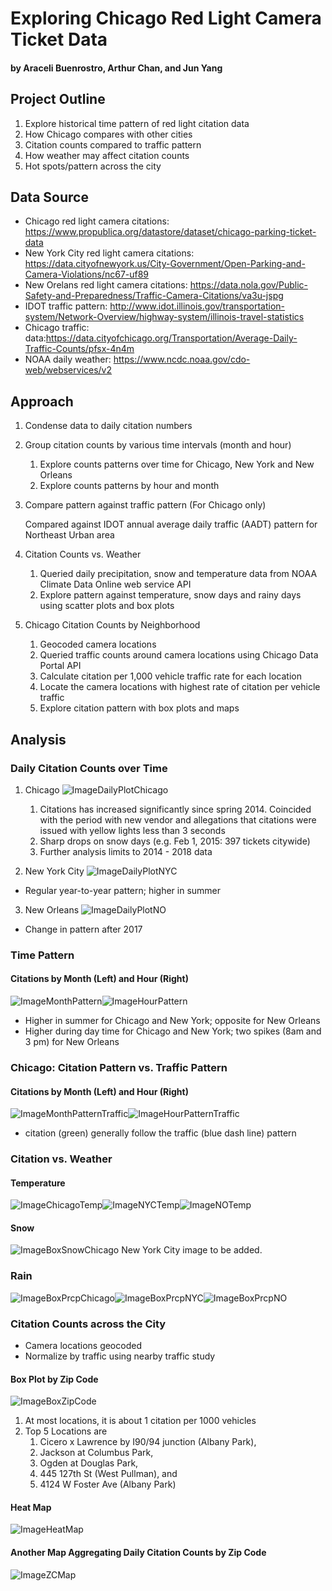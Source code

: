 # Exploring Chicago Red Light Camera Ticket Data
#### by Araceli Buenrostro, Arthur Chan, and Jun Yang

## Project Outline
1. Explore historical time pattern of red light citation data
2. How Chicago compares with other cities
3. Citation counts compared to traffic pattern
4. How weather may affect citation counts
5. Hot spots/pattern across the city

## Data Source
- Chicago red light camera citations:  https://www.propublica.org/datastore/dataset/chicago-parking-ticket-data
- New York City red light camera citations:  https://data.cityofnewyork.us/City-Government/Open-Parking-and-Camera-Violations/nc67-uf89
- New Orelans red light camera citations:  https://data.nola.gov/Public-Safety-and-Preparedness/Traffic-Camera-Citations/va3u-jspg
- IDOT traffic pattern:  http://www.idot.illinois.gov/transportation-system/Network-Overview/highway-system/illinois-travel-statistics
- Chicago traffic:  data:https://data.cityofchicago.org/Transportation/Average-Daily-Traffic-Counts/pfsx-4n4m
- NOAA daily weather:  https://www.ncdc.noaa.gov/cdo-web/webservices/v2

## Approach
1. Condense data to daily citation numbers
2. Group citation counts by various time intervals (month and hour)
   1. Explore counts patterns over time for Chicago, New York and New Orleans
   2. Explore counts patterns by hour and month
3. Compare pattern against traffic pattern (For Chicago only)

   Compared against IDOT annual average daily traffic (AADT) pattern for Northeast Urban area
   
4. Citation Counts vs. Weather
   1. Queried daily precipitation, snow and temperature data from NOAA Climate Data Online web service API
   2. Explore pattern against temperature, snow days and rainy days using scatter plots and box plots
5. Chicago Citation Counts by Neighborhood
   1. Geocoded camera locations
   2. Queried traffic counts around camera locations using Chicago Data Portal API
   3. Calculate citation per 1,000 vehicle traffic rate for each location
   4. Locate the camera locations with highest rate of citation per vehicle traffic
   5. Explore citation pattern with box plots and maps

## Analysis
### Daily Citation Counts over Time
1. Chicago
![ImageDailyPlotChicago](https://github.com/junyang42/Project_1/blob/master/Summary/Daily_Count_Chicago.png)
   1. Citations has increased significantly since spring 2014. Coincided with the period with new vendor and allegations that citations were issued with yellow lights less than 3 seconds
   2. Sharp drops on snow days (e.g. Feb 1, 2015: 397 tickets citywide)
   3. Further analysis limits to 2014 - 2018 data
  
2. New York City
![ImageDailyPlotNYC](https://github.com/junyang42/Project_1/blob/master/Summary/Daily_Count_NY.png)
* Regular year-to-year pattern; higher in summer

3. New Orleans
![ImageDailyPlotNO](https://github.com/junyang42/Project_1/blob/master/Summary/Daily_Count_New_Orleans.png)
* Change in pattern after 2017

### Time Pattern
#### Citations by Month (Left) and Hour (Right)
![ImageMonthPattern](https://github.com/junyang42/Project_1/blob/master/Summary/MonthlyCount.png)![ImageHourPattern](https://github.com/junyang42/Project_1/blob/master/Summary/HourCount.png)
* Higher in summer for Chicago and New York; opposite for New Orleans
* Higher during day time for Chicago and New York; two spikes (8am and 3 pm) for New Orleans

### Chicago: Citation Pattern vs. Traffic Pattern
#### Citations by Month (Left) and Hour (Right)
![ImageMonthPatternTraffic](https://github.com/junyang42/Project_1/blob/master/Summary/Traffic%20vs%20Month%20Count.png)![ImageHourPatternTraffic](https://github.com/junyang42/Project_1/blob/master/Summary/Traffic%20vs%20Hour%20Count.png)
* citation (green) generally follow the traffic (blue dash line) pattern

### Citation vs. Weather
#### Temperature
![ImageChicagoTemp](https://github.com/junyang42/Project_1/blob/master/Summary/Temp%20vs%20Violation%20Count%20for%20CHI.png)![ImageNYCTemp](https://github.com/junyang42/Project_1/blob/master/Summary/Temp%20vs%20Violation%20Count%20for%20NY.png)![ImageNOTemp](https://github.com/junyang42/Project_1/blob/master/Summary/Temp%20vs%20Violation%20Count%20for%20NOLA.png)

#### Snow
![ImageBoxSnowChicago](https://github.com/junyang42/Project_1/blob/master/Summary/Boxplot%20of%20Snow%20for%20Chicago.png)
New York City image to be added.

### Rain
![ImageBoxPrcpChicago](https://github.com/junyang42/Project_1/blob/master/NOLA/Chicago%20Citation%20Counts%20by%20Precipitation%20Variety.png)![ImageBoxPrcpNYC](https://github.com/junyang42/Project_1/blob/master/NOLA/NY%20Citation%20Counts%20by%20Precipitation%20Variety.png)![ImageBoxPrcpNO](https://github.com/junyang42/Project_1/blob/master/NOLA/NOLA%20Citation%20Counts%20by%20Precipitation%20Variety.png)

### Citation Counts across the City
* Camera locations geocoded
* Normalize by traffic using nearby traffic study

#### Box Plot by Zip Code
![ImageBoxZipCode](https://github.com/junyang42/Project_1/blob/master/Chicago/BoxPlotbyZipCode.png)
1. At most locations, it is about 1 citation per 1000 vehicles
2. Top 5 Locations are 
   1. Cicero x Lawrence by I90/94 junction (Albany Park), 
   2. Jackson at Columbus Park,
   3. Ogden at Douglas Park,
   4. 445 127th St (West Pullman), and 
   5. 4124 W Foster Ave (Albany Park)

#### Heat Map
![ImageHeatMap](https://github.com/junyang42/Project_1/blob/master/Chicago/AvgPerVehicleHeatMap.png)

#### Another Map Aggregating Daily Citation Counts by Zip Code
![ImageZCMap](https://github.com/junyang42/Project_1/blob/master/Chicago/DailyTotal_ZipCode.png)
